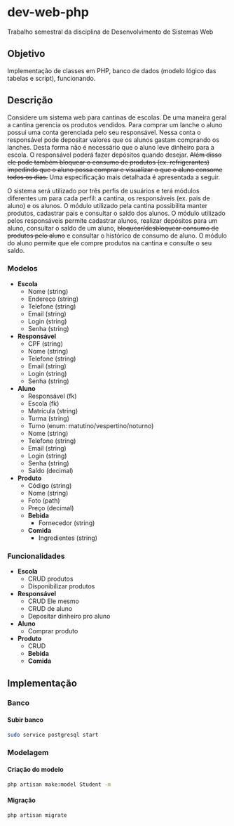 # dev-web-php

Trabalho semestral da disciplina de Desenvolvimento de Sistemas Web

## Objetivo

Implementação de classes em PHP, banco de dados (modelo lógico das tabelas e script), funcionando.

## Descrição

Considere um sistema web para cantinas de escolas. De uma maneira geral a cantina gerencia os produtos vendidos. Para comprar um lanche o aluno possui uma conta gerenciada pelo seu responsável. Nessa conta o responsável pode depositar valores que os alunos gastam comprando os lanches. Desta forma não é necessário que o aluno leve dinheiro para a escola. O responsável poderá fazer depósitos quando desejar. ~~Além disso ele pode também bloquear o consumo de produtos (ex. refrigerantes) impedindo que o aluno possa comprar e visualizar o que o aluno consome todos os dias.~~ Uma especificação mais detalhada é apresentada a seguir.

O sistema será utilizado por três perfis de usuários e terá módulos diferentes um para cada perfil: a cantina, os responsáveis (ex. pais de aluno) e os alunos. O módulo utilizado pela cantina possibilita manter produtos, cadastrar pais e consultar o saldo dos alunos. O módulo utilizado pelos responsáveis permite cadastrar alunos, realizar depósitos para um aluno, consultar o saldo de um aluno, ~~bloquear/desbloquear consumo de produtos pelo aluno~~ e consultar o histórico de consumo de aluno. O módulo do aluno permite que ele compre produtos na cantina e consulte o seu saldo.

### Modelos

-   **Escola**
    -   Nome (string)
    -   Endereço (string)
    -   Telefone (string)
    -   Email (string)
    -   Login (string)
    -   Senha (string)
-   **Responsável**
    -   CPF (string)
    -   Nome (string)
    -   Telefone (string)
    -   Email (string)
    -   Login (string)
    -   Senha (string)
-   **Aluno**
    -   Responsável (fk)
    -   Escola (fk)
    -   Matrícula (string)
    -   Turma (string)
    -   Turno (enum: matutino/vespertino/noturno)
    -   Nome (string)
    -   Telefone (string)
    -   Email (string)
    -   Login (string)
    -   Senha (string)
    -   Saldo (decimal)
-   **Produto**
    -   Código (string)
    -   Nome (string)
    -   Foto (path)
    -   Preço (decimal)
    -   **Bebida**
        -   Fornecedor (string)
    -   **Comida**
        -   Ingredientes (string)

### Funcionalidades

-   **Escola**
    -   CRUD produtos
    -   Disponibilizar produtos
-   **Responsável**
    -   CRUD Ele mesmo
    -   CRUD de aluno
    -   Depositar dinheiro pro aluno
-   **Aluno**
    -   Comprar produto
-   **Produto**
    - CRUD
    -   **Bebida**
    -   **Comida**

## Implementação

### Banco

#### Subir banco

```bash
sudo service postgresql start
```

### Modelagem

#### Criação do modelo

```bash
php artisan make:model Student -m
```

#### Migração

```bash
php artisan migrate
```
